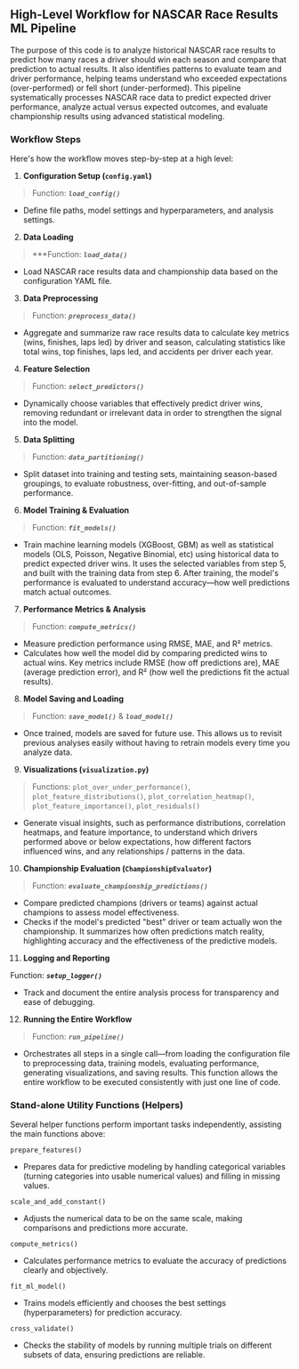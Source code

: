 ## High-Level Workflow for NASCAR Race Results ML Pipeline
The purpose of this code is to analyze historical NASCAR race results to predict how many races a driver should win each season and compare that prediction to actual results. It also identifies patterns to evaluate team and driver performance, helping teams understand who exceeded expectations (over-performed) or fell short (under-performed). This pipeline systematically processes NASCAR race data to predict expected driver performance, analyze actual versus expected outcomes, and evaluate championship results using advanced statistical modeling.

### Workflow Steps
Here's how the workflow moves step-by-step at a high level:

1. **Configuration Setup (`config.yaml`)**

> Function: ***`load_config()`***
- Define file paths, model settings and hyperparameters, and analysis settings.

2. **Data Loading**

> ***Function: ***`load_data()`***
- Load NASCAR race results data and championship data based on the configuration YAML file.

3. **Data Preprocessing**

> Function: ***`preprocess_data()`***
   - Aggregate and summarize raw race results data to calculate key metrics (wins, finishes, laps led) by driver and season, calculating statistics like total wins, top finishes, laps led, and accidents per driver each year.

4. **Feature Selection**

> Function: ***`select_predictors()`***
- Dynamically choose variables that effectively predict driver wins, removing redundant or irrelevant data in order to strengthen the signal into the model.

5. **Data Splitting**

> Function: ***`data_partitioning()`***
- Split dataset into training and testing sets, maintaining season-based groupings, to evaluate robustness, over-fitting, and out-of-sample performance.

6. **Model Training & Evaluation**

> Function: ***`fit_models()`***
- Train machine learning models (XGBoost, GBM) as well as statistical models (OLS, Poisson, Negative Binomial, etc) using historical data to predict expected driver wins. It uses the selected variables from step 5, and built with the training data from step 6. After training, the model's performance is evaluated to understand accuracy—how well predictions match actual outcomes.

7. **Performance Metrics & Analysis**

> Function: ***`compute_metrics()`***
   - Measure prediction performance using RMSE, MAE, and R² metrics.
   - Calculates how well the model did by comparing predicted wins to actual wins. Key metrics include RMSE (how off predictions are), MAE (average prediction error), and R² (how well the predictions fit the actual results).

8. **Model Saving and Loading**

> Function: ***`save_model()`*** & ***`load_model()`***
- Once trained, models are saved for future use. This allows us to revisit previous analyses easily without having to retrain models every time you analyze data.

9. **Visualizations (`visualization.py`)**

> Functions: `plot_over_under_performance()`, `plot_feature_distributions()`, `plot_correlation_heatmap()`, `plot_feature_importance()`, `plot_residuals()`
   - Generate visual insights, such as performance distributions, correlation heatmaps, and feature importance, to understand which drivers performed above or below expectations, how different factors influenced wins, and any relationships / patterns in the data.

10. **Championship Evaluation (`ChampionshipEvaluator`)**

> Function: ***`evaluate_championship_predictions()`***
   - Compare predicted champions (drivers or teams) against actual champions to assess model effectiveness.
   - Checks if the model's predicted "best" driver or team actually won the championship. It summarizes how often predictions match reality, highlighting accuracy and the effectiveness of the predictive models.

11. **Logging and Reporting**

Function: ***`setup_logger()`***
   - Track and document the entire analysis process for transparency and ease of debugging.

12. **Running the Entire Workflow**  

   > Function: ***`run_pipeline()`***
   - Orchestrates all steps in a single call—from loading the configuration file to preprocessing data, training models, evaluating performance, generating visualizations, and saving results. This function allows the entire workflow to be executed consistently with just one line of code.


### Stand-alone Utility Functions (Helpers)
Several helper functions perform important tasks independently, assisting the main functions above:

`prepare_features()`
- Prepares data for predictive modeling by handling categorical variables (turning categories into usable numerical values) and filling in missing values.

`scale_and_add_constant()`
- Adjusts the numerical data to be on the same scale, making comparisons and predictions more accurate.

`compute_metrics()`
- Calculates performance metrics to evaluate the accuracy of predictions clearly and objectively.

`fit_ml_model()`
- Trains models efficiently and chooses the best settings (hyperparameters) for prediction accuracy.

`cross_validate()`
- Checks the stability of models by running multiple trials on different subsets of data, ensuring predictions are reliable.
